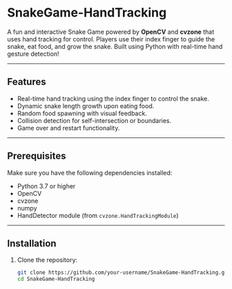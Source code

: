# SnakeGame-HandTracking

A fun and interactive Snake Game powered by **OpenCV** and **cvzone** that uses hand tracking for control. Players use their index finger to guide the snake, eat food, and grow the snake. Built using Python with real-time hand gesture detection!

---

## Features

- Real-time hand tracking using the index finger to control the snake.
- Dynamic snake length growth upon eating food.
- Random food spawning with visual feedback.
- Collision detection for self-intersection or boundaries.
- Game over and restart functionality.

---

## Prerequisites

Make sure you have the following dependencies installed:

- Python 3.7 or higher
- OpenCV
- cvzone
- numpy
- HandDetector module (from `cvzone.HandTrackingModule`)

---

## Installation

1. Clone the repository:

   ```bash
   git clone https://github.com/your-username/SnakeGame-HandTracking.git
   cd SnakeGame-HandTracking
